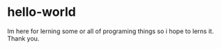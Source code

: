 # hello-world
Im here for lerning some or all of programing things so i hope to lerns it.
Thank you.
